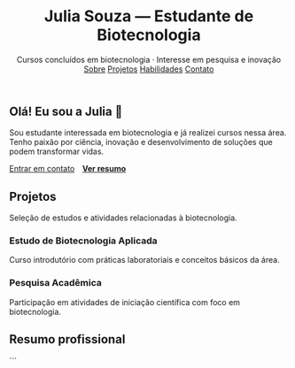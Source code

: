 <html lang="pt-BR">
<head>
<meta charset="utf-8">
<meta name="viewport" content="width=device-width,initial-scale=1">

<meta name="author" content="Julia Souza">
<meta name="description" content="Portfólio pessoal de Julia Souza — estudante interessada em biotecnologia.">
<link rel="stylesheet" href="style.css">
</head>
<body>

<div class="wrap">
<header>
<div class="brand">
<div>
<h1>Julia Souza — Estudante de Biotecnologia</h1>
<div class="tag">Cursos concluídos em biotecnologia · Interesse em pesquisa e inovação</div>
</div>
</div>


<nav aria-label="Navegação principal">
<a href="#sobre">Sobre</a>
<a href="#projetos">Projetos</a>
<a href="#habilidades">Habilidades</a>
<a href="#contato">Contato</a>
</nav>
</header>


<main id="main">
<section>
<div class="card hero" id="sobre" tabindex="0">
<div style="flex:1">
<h2>Olá! Eu sou a Julia 👋</h2>
<p>Sou estudante interessada em biotecnologia e já realizei cursos nessa área. Tenho paixão por ciência, inovação e desenvolvimento de soluções que podem transformar vidas.</p>
<div class="cta">
<a class="btn" href="#contato">Entrar em contato</a>
<a style="margin-left:10px;font-weight:700;color:var(--accent)" href="#resumo" aria-label="Ver resumo de Julia">Ver resumo</a>
</div>
</div>
</div>


<div class="space"></div>


<div class="card" id="projetos" tabindex="0" aria-labelledby="projetos">
<h2>Projetos</h2>
<p class="muted">Seleção de estudos e atividades relacionadas à biotecnologia.</p>
<div class="projects" role="list">
<article class="project" role="listitem" tabindex="0">
<h3>Estudo de Biotecnologia Aplicada</h3>
<p>Curso introdutório com práticas laboratoriais e conceitos básicos da área.</p>
</article>


<article class="project" role="listitem" tabindex="0">
<h3>Pesquisa Acadêmica</h3>
<p>Participação em atividades de iniciação científica com foco em biotecnologia.</p>
</article>
</div>
</div>


<div class="space"></div>


<div class="card" id="resumo" tabindex="0">
<h2>Resumo profissional</h2>
```
